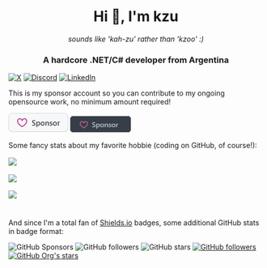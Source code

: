 <h1 align="center">Hi 👋, I'm kzu</h1>
<p align="center"><i>sounds like 'kah-zu' rather than 'kzoo' :)</i></p>
<h3 align="center">A hardcore .NET/C# developer from Argentina</h3>

[![X](https://img.shields.io/badge/X-@kzu-blue?logo=twitter&logoColor=1D9BF0&labelColor=black)](https://x.com/kzu)
[![Discord](https://img.shields.io/badge/discord-danielkzu-7289DA.svg?logo=discord&logoColor=white)](https://discord.gg/8PtpGdu)
[![LinkedIn](https://img.shields.io/badge/LinkedIn-danielkzu-0A66C2.svg?logo=linkedin&logoColor=0A66C2&labelColor=silver)]([https://discord.gg/8PtpGdu](https://linkedin.com/in/danielcazzulino))

This is my sponsor account so you can contribute to my ongoing opensource work, no minimum amount required!

[![Sponsor me 💜](https://raw.githubusercontent.com/devlooped/sponsors/main/sponsor.png#gh-light-mode-only "Sponsor me 💜")](https://github.com/sponsors/devlooped#gh-light-mode-only)
[![Sponsor me 💜](https://raw.githubusercontent.com/devlooped/sponsors/main/sponsor-dark.png#gh-dark-mode-only "Sponsor me 💜")](https://github.com/sponsors/devlooped#gh-dark-mode-only)

Some fancy stats about my favorite hobbie (coding on GitHub, of course!):

<p>
<picture>
  <source
    srcset="https://github-readme-stats.vercel.app/api?username=kzu&show_icons=true&locale=en&show=discussions_answered&theme=dark&custom_title=Kzu%20Stats%20In%20A%20Nutshell"
    media="(prefers-color-scheme: dark)" />
  <source
    srcset="https://github-readme-stats.vercel.app/api?username=kzu&show_icons=true&locale=en&show=discussions_answered&custom_title=Kzu%20Stats%20In%20A%20Nutshell"
    media="(prefers-color-scheme: light), (prefers-color-scheme: no-preference)" />
  <img align="center" src="https://github-readme-stats.vercel.app/api?username=kzu&show_icons=true&locale=en&show=discussions_answered&custom_title=Kzu%20Stats%20In%20A%20Nutshell" />
</picture>
</p>

<p>
<picture>
  <source
    srcset="https://github-readme-streak-stats.herokuapp.com/?user=kzu&theme=dark"
    media="(prefers-color-scheme: dark)" />
  <source
    srcset="https://github-readme-streak-stats.herokuapp.com/?user=kzu"
    media="(prefers-color-scheme: light), (prefers-color-scheme: no-preference)" />
  <img align="center" src="https://github-readme-streak-stats.herokuapp.com/?user=kzu" />
</picture>
</p>

<p>
<picture>
  <source
    srcset="https://github-readme-stats.vercel.app/api/top-langs?username=kzu&show_icons=true&layout=compact&theme=dark&size_weight=0.5&count_weight=0.5"
    media="(prefers-color-scheme: dark)" />
  <source
    srcset="https://github-readme-stats.vercel.app/api/top-langs?username=kzu&show_icons=true&layout=compact&size_weight=0.5&count_weight=0.5"
    media="(prefers-color-scheme: light), (prefers-color-scheme: no-preference)" />
  <img align="center" src="https://github-readme-stats.vercel.app/api/top-langs?username=kzu&show_icons=true&layout=compact&size_weight=0.5&count_weight=0.5" />
</picture>
</p>
<h1></h1>

And since I'm a total fan of [Shields.io](https://shields.io/) badges, some additional GitHub stats in badge format:

![GitHub Sponsors](https://img.shields.io/github/sponsors/devlooped?color=C65197&label=@devlooped%20sponsors)
![GitHub followers](https://img.shields.io/github/followers/kzu?logo=GitHub&label=@kzu%20followers)
![GitHub stars](https://img.shields.io/github/stars/kzu?logo=GitHub&label=@kzu%20stars&affiliations=OWNER,COLLABORATOR&color=FFC83D)
[![GitHub followers](https://img.shields.io/github/followers/devlooped?logo=GitHub&label=@devlooped%20followers)](https://github.com/devlooped)
[![GitHub Org's stars](https://img.shields.io/github/stars/devlooped?logo=GitHub&label=@devlooped%20stars)](https://github.com/devlooped)
